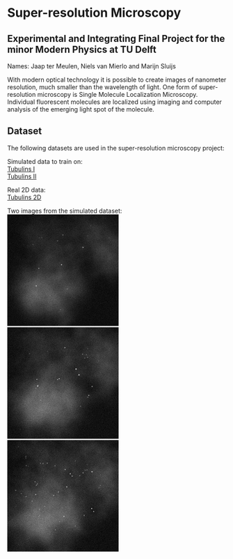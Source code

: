 # Super-resolution Microscopy
## Experimental and Integrating Final Project for the minor Modern Physics at TU Delft
Names: Jaap ter Meulen, Niels van Mierlo and Marijn Sluijs

With modern optical technology it is possible to create images of nanometer resolution, 
much smaller than the wavelength of light. One form of super-resolution microscopy is Single Molecule Localization Microscopy. Individual fluorescent molecules are
localized using imaging and computer analysis of the emerging light spot of the molecule.

## Dataset
The following datasets are used in the super-resolution microscopy project:

Simulated data to train on:  
[Tubulins I](https://srm.epfl.ch/DatasetPage?name=Tubulins_I)  
[Tubulins II](https://srm.epfl.ch/DatasetPage?name=Tubulins_II) 
 
Real 2D data:  
[Tubulins 2D](https://srm.epfl.ch/DatasetPage?name=Tubulin-COS7-Flip565-2D)

Two images from the simulated dataset:  
![image1](images/00001.jpg)
![image2](images/00262.jpg)
![image3](images/00518.jpg)
